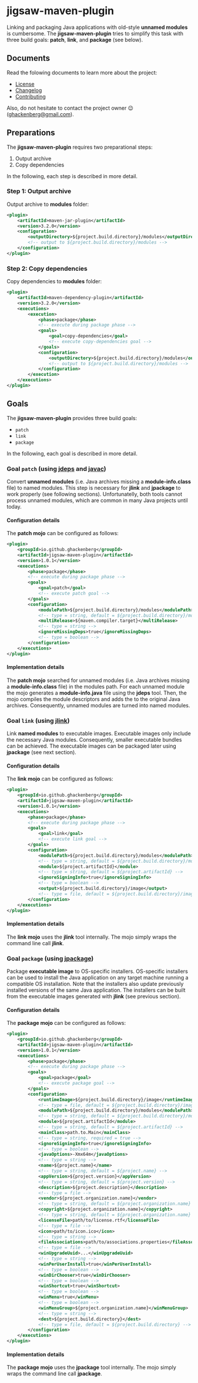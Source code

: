 # jigsaw-maven-plugin

Linking and packaging Java applications with old-style **unnamed modules** is cumbersome.
The **jigsaw-maven-plugin** tries to simplify this task with three build goals: **patch**, **link**, and **package** (see below).

## Documents

Read the folowing documents to learn more about the project:

* [License](./LICENSE.md)
* [Changelog](./CHANGELOG.md)
* [Contributing](./CONTRIBUTING.md)

Also, do not hesitate to contact the project owner 😉 (ghackenberg@gmail.com).

## Preparations

The **jigsaw-maven-plugin** requires two preparational steps:

1. Output archive
2. Copy dependencies

In the following, each step is described in more detail.

### Step 1: Output archive

Output archive to **modules** folder:

```xml
<plugin>
    <artifactId>maven-jar-plugin</artifactId>
    <version>3.2.0</version>
    <configuration>
        <outputDirectory>${project.build.directory}/modules</outputDirectory>
        <!-- output to ${project.build.directory}/modules -->
    </configuration>
</plugin>
```

### Step 2: Copy dependencies

Copy dependencies to **modules** folder:

```xml
<plugin>
    <artifactId>maven-dependency-plugin</artifactId>
    <version>3.2.0</version>
    <executions>
        <execution>
            <phase>package</phase>
            <!-- execute during package phase -->
            <goals>
                <goal>copy-dependencies</goal>
                <!-- execute copy-dependencies goal -->
            </goals>
            <configuration>
                <outputDirectory>${project.build.directory}/modules</outputDirectory>
                <!-- output to ${project.build.directory}/modules -->
            </configuration>
        </execution>
    </executions>
</plugin>
```

## Goals

The **jigsaw-maven-plugin** provides three build goals:

* `patch`
* `link`
* `package`

In the following, each goal is described in more detail.

### Goal `patch` (using [jdeps](https://docs.oracle.com/en/java/javase/16/docs/specs/man/jdeps.html) and [javac](https://docs.oracle.com/en/java/javase/16/docs/specs/man/javac.html))

Convert **unnamed modules** (i.e. Java archives missing a **module-info.class** file) to named modules. This step is necessary for **jlink** and **jpackage** to work properly (see following sections). Unfortunatelly, both tools cannot process unnamed modules, which are common in many Java projects until today.

#### Configuration details

The **patch mojo** can be configured as follows:

```xml
<plugin>
    <groupId>io.github.ghackenberg</groupId>
    <artifactId>jigsaw-maven-plugin</artifactId>
    <version>1.0.1</version>
    <executions>
        <phase>package</phase>
        <!-- execute during package phase -->
        <goals>
            <goal>patch</goal>
            <!-- execute patch goal -->
        </goals>
        <configuration>
            <modulePath>${project.build.directory}/modules</modulePath>
            <!-- type = string, default = ${project.build.directory}/modules -->
            <multiRelease>${maven.compiler.target}</multiRelease>
            <!-- type = string -->
            <ignoreMissingDeps>true</ignoreMissingDeps>
            <!-- type = boolean -->
        </configuration>
    </executions>
</plugin>
```

#### Implementation details

The **patch mojo** searched for unnamed modules (i.e. Java archives missing a **module-info.class** file) in the modules path. For each unnamed module the mojo generates a **module-info.java** file using the **jdeps** tool. Then, the mojo compiles the module descriptors and adds the to the original Java archives. Consequently, unnamed modules are turned into named modules.

### Goal `link` (using [jlink](https://docs.oracle.com/en/java/javase/16/docs/specs/man/jlink.html))

Link **named modules** to executable images. Executable images only include the necessary Java modules. Consequently, smaller executable bundles can be achieved. The executable images can be packaged later using **jpackage** (see next section).

#### Configuration details

The **link mojo** can be configured as follows:

```xml
<plugin>
    <groupId>io.github.ghackenberg</groupId>
    <artifactId>jigsaw-maven-plugin</artifactId>
    <version>1.0.1</version>
    <executions>
        <phase>package</phase>
        <!-- execute during package phase -->
        <goals>
            <goal>link</goal>
            <!-- execute link goal -->
        </goals>
        <configuration>
            <modulePath>${project.build.directory}/modules</modulePath>
            <!-- type = string, default = ${project.build.directory}/modules -->
            <module>${project.artifactId}</module>
            <!-- type = string, default = ${project.artifactId} -->
            <ignoreSigningInfo>true</ignoreSigningInfo>
            <!-- type = boolean -->
            <output>${project.build.directory}/image</output>
            <!-- type = file, default = ${project.build.directory}/image -->
        </configuration>
    </executions>
</plugin>
```

#### Implementation details

The **link mojo** uses the **jlink** tool internally. The mojo simply wraps the command line call **jlink**.

### Goal `package` (using [jpackage](https://docs.oracle.com/en/java/javase/16/docs/specs/man/jpackage.html))

Package **executable image** to OS-specific installers. OS-specific installers can be used to install the Java application on any target machine running a compatible OS installation. Note that the installers also update previously installed versions of the same Java application. The installers can be built from the executable images generated with **jlink** (see previous section).

#### Configuration details

The **package mojo** can be configured as follows:

```xml
<plugin>
    <groupId>io.github.ghackenberg</groupId>
    <artifactId>jigsaw-maven-plugin</artifactId>
    <version>1.0.1</version>
    <executions>
        <phase>package</phase>
        <!-- execute during package phase -->
        <goals>
            <goal>package</goal>
            <!-- execute package goal -->
        </goals>
        <configuration>
            <runtimeImage>${project.build.directory}/image</runtimeImage>
            <!-- type = file, default = ${project.build.directory}/image -->
            <modulePath>${project.build.directory}/modules</modulePath>
            <!-- type = string, default = ${project.build.directory}/modules -->
            <module>${project.artifactId</module>
            <!-- type = string, default = ${project.artifactId} -->
            <mainClass>path.to.Main</mainClass>
            <!-- type = string, required = true -->
            <ignoreSigningInfo>true</ignoreSigningInfo>
            <!-- type = boolean -->
            <javaOptions>-Xmx64m</javaOptions>
            <!-- type = string -->
            <name>${project.name}</name>
            <!-- type = string, default = ${project.name} -->
            <appVersion>${project.version}</appVersion>
            <!-- type = string, default = ${project.version} -->
            <description>${project.description}</description>
            <!-- type = file -->
            <vendor>${project.organization.name}</vendor>
            <!-- type = string, default = ${project.organization.name} -->
            <copyright>${project.organization.name}</copyright>
            <!-- type = string, default = ${project.organization.name} -->
            <licenseFile>path/to/license.rtf</licenseFile>
            <!-- type = file -->
            <icon>path/to/icon.ico</icon>
            <!-- type = string -->
            <fileAssociations>path/to/associations.properties</fileAssociations>
            <!-- type = file -->
            <winUpgradeUuid>...</winUpgradeUuid>
            <!-- type = string -->
            <winPerUserInstall>true</winPerUserInstall>
            <!-- type = boolean -->
            <winDirChooser>true</winDirChooser>
            <!-- type = boolean -->
            <winShortcut>true</winShortcut>
            <!-- type = boolean -->
            <winMenu>true</winMenu>
            <!-- type = boolean -->
            <winMenuGroup>${project.organization.name}</winMenuGroup>
            <!-- type = string -->
            <dest>${project.build.directory}</dest>
            <!-- type = file, default = ${project.build.directory} -->
        </configuration>
    </executions>
</plugin>
```

#### Implementation details

The **package mojo** uses the **jpackage** tool internally. The mojo simply wraps the command line call **jpackage**.
